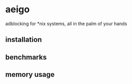 # aeigo

adblocking for *nix systems, all in the palm of your hands

## installation 

## benchmarks 

## memory usage 
